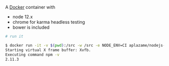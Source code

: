 A [Docker](https://www.docker.com/) container with

- node 12.x
- chrome for karma headless testing
- bower is included


```bash
# run it

$ docker run -it -v $(pwd):/src -w /src -e NODE_ENV=CI aplazame/nodejs-karma npm -v
Starting virtual X frame buffer: Xvfb.
Executing command npm -v
2.11.3
```
